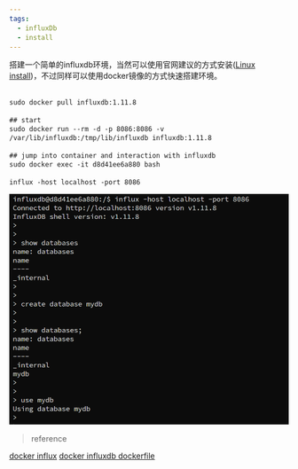 ```yaml
---
tags:
  - influxDb
  - install
---
```

搭建一个简单的influxdb环境，当然可以使用官网建议的方式安装([Linux install](https://docs.influxdata.com/influxdb/v1/introduction/install/?t=Red+Hat+%26amp%3B+CentOS))，不过同样可以使用docker镜像的方式快速搭建环境。


```shell

sudo docker pull influxdb:1.11.8

## start
sudo docker run --rm -d -p 8086:8086 -v /var/lib/influxdb:/tmp/lib/influxdb influxdb:1.11.8

## jump into container and interaction with influxdb
sudo docker exec -it d8d41ee6a880 bash

influx -host localhost -port 8086

```

![](./images/create_db.png)



> reference

[docker influx](https://hub.docker.com/_/influxdb)
[docker influxdb dockerfile](https://github.com/influxdata/influxdata-docker/blob/37d6b9bc4a1aa67689f68a362b7948ec312672c7/influxdb/1.11/Dockerfile)



